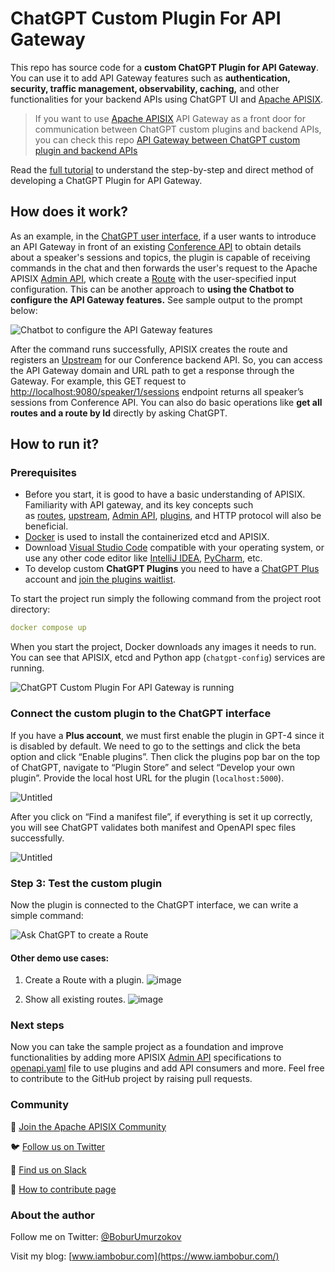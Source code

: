 # ChatGPT Custom Plugin For API Gateway

This repo has source code for a **custom ChatGPT Plugin for API Gateway**. You can use it to add API Gateway features such as **authentication, security, traffic management, observability, caching,** and other functionalities for your backend APIs using ChatGPT UI and [Apache APISIX](https://apisix.apache.org/).

> If you want to use [Apache APISIX](https://apisix.apache.org/) API Gateway as a front door for communication between ChatGPT custom plugins
and backend APIs, you can check this repo [API Gateway between ChatGPT custom plugin and backend APIs](https://github.com/Boburmirzo/apisix-chatgpt-gateway-plugin)

Read the [full tutorial](https://api7.ai/blog/chatgpt-custom-plugin-for-api-gateway) to understand the step-by-step and direct method of developing a ChatGPT Plugin for API Gateway.

## How does it work?

As an example, in the [ChatGPT user interface](https://chat.openai.com/), if a user wants to introduce an API Gateway in front of an existing [Conference API](https://conferenceapi.azurewebsites.net/) to obtain details about a speaker's sessions and topics, the plugin is capable of receiving commands in the chat and then forwards the user's request to the Apache APISIX [Admin API](https://apisix.apache.org/docs/apisix/admin-api/), which create a [Route](https://apisix.apache.org/docs/apisix/terminology/route/) with the user-specified input configuration. This can be another approach to **using the Chatbot to configure the API Gateway features.** See sample output to the prompt below:

![Chatbot to configure the API Gateway features](https://static.apiseven.com/uploads/2023/07/11/5R8pO3sy_Untitled%20%289%29.png)

After the command runs successfully, APISIX creates the route and registers an [Upstream](https://apisix.apache.org/docs/apisix/terminology/upstream/) for our Conference backend API. So, you can access the API Gateway domain and URL path to get a response through the Gateway. For example, this GET request to [http://localhost:9080/speaker/1/sessions](http://localhost:9080/speaker/6/sessions) endpoint returns all speaker’s sessions from Conference API. You can also do basic operations like **get all routes and a route by Id** directly by asking ChatGPT.

## How to run it?

### Prerequisites

- Before you start, it is good to have a basic understanding of APISIX. Familiarity with API gateway, and its key concepts such as [routes](https://docs.api7.ai/apisix/key-concepts/routes), [upstream](https://docs.api7.ai/apisix/key-concepts/upstreams), [Admin API](https://apisix.apache.org/docs/apisix/admin-api/), [plugins](https://docs.api7.ai/apisix/key-concepts/plugins), and HTTP protocol will also be beneficial.
- [Docker](https://docs.docker.com/get-docker/) is used to install the containerized etcd and APISIX.
- Download [Visual Studio Code](https://code.visualstudio.com/) compatible with your operating system, or use any other code editor like [IntelliJ IDEA](https://www.jetbrains.com/idea/), [PyCharm](https://www.jetbrains.com/pycharm/), etc.
- To develop custom **ChatGPT Plugins** you need to have a [ChatGPT Plus](https://openai.com/blog/chatgpt-plus) account and [join the plugins waitlist](https://openai.com/waitlist/plugins).

To start the project run simply the following command from the project root directory:

```yaml
docker compose up
```

When you start the project, Docker downloads any images it needs to run. You can see that APISIX, etcd and Python app (`chatgpt-config`) services are running.

![ChatGPT Custom Plugin For API Gateway is running](https://static.apiseven.com/uploads/2023/07/09/fjdeTtHh_Untitled%20%2811%29.png)

### Connect the custom plugin to the ChatGPT interface

If you have a **Plus account**, we must first enable the plugin in GPT-4 since it is disabled by default. We need to go to the settings and click the beta option and click “Enable plugins”. Then click the plugins pop bar on the top of ChatGPT, navigate to “Plugin Store” and select “Develop your own plugin”. Provide the local host URL for the plugin (`localhost:5000`).

![Untitled](https://static.apiseven.com/uploads/2023/07/09/BXsrCUtY_ChatGPT%20screenshot%204.png)

After you click on “Find a manifest file”, if everything is set it up correctly, you will see ChatGPT validates both manifest and OpenAPI spec files successfully. 

![Untitled](https://static.apiseven.com/uploads/2023/07/09/TXjNTZ4h_ChatGPT%20screenshot%203.png)

### Step 3: Test the custom plugin

Now the plugin is connected to the ChatGPT interface, we can write a simple command:

![Ask ChatGPT to create a Route](https://static.apiseven.com/uploads/2023/07/09/BmW5Ce4m_Untitled%20%2810%29.png)

#### Other demo use cases:

1. Create a Route with a plugin.
![image](https://github.com/Boburmirzo/apisix-api-gateway-chatgpt-plugin/assets/14247607/3324aed6-d16c-48b4-8f5b-8a162e04d4fd)

2. Show all existing routes.
![image](https://github.com/Boburmirzo/apisix-api-gateway-chatgpt-plugin/assets/14247607/a4e390c4-1cb1-4055-a5cb-f765d861d9bf)


### Next steps

Now you can take the sample project as a foundation and improve functionalities by adding more APISIX [Admin API](https://docs.api7.ai/apisix/reference/admin-api) specifications to [openapi.yaml](https://github.com/Boburmirzo/apisix-api-gateway-chatgpt-plugin/blob/main/chatgpt-plugin-config/openapi.yaml) file to use plugins and add API consumers and more. Feel free to contribute to the GitHub project by raising pull requests.

### Community

🙋 [Join the Apache APISIX Community](https://apisix.apache.org/docs/general/join/)

🐦 [Follow us on Twitter](https://twitter.com/ApacheAPISIX)

📝 [Find us on Slack](https://join.slack.com/t/the-asf/shared_invite/zt-vlfbf7ch-HkbNHiU_uDlcH_RvaHv9gQ)

💁 [How to contribute page](https://apisix.apache.org/docs/general/how-to-contribute/)

### About the author

Follow me on Twitter: [@BoburUmurzokov](https://twitter.com/BoburUmurzokov)

Visit my blog: [www.iambobur.com](https://www.iambobur.com/)
